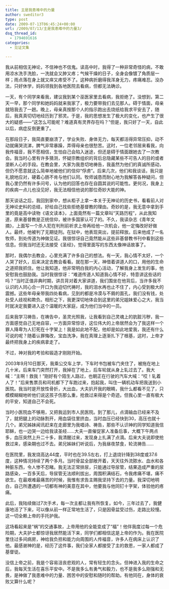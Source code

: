 ```yaml
---
title: 主是我患难中的力量
author: sweditor3
type: post
date: 2009-07-13T06:45:24+00:00
url: /2009/07/13/主是我患难中的力量3/
dsq_thread_id:
  - 1794691616
categories:
  - 见证文集

---
```

我从前相信无神论，不信神也不信鬼。读高中时，我得了一种非常奇怪的病，不敢用凉水洗手洗脸，一洗就会又肿又疼；气候干燥的日子，全身会像镀了角质层一样；雨点落在身上就又痒又疼受不了。这种病折磨得我浑身无力，疼痛难忍。没办法，只好休学，妈妈领我到各地医院去看病，但都无法确诊。
  
一天，有个同学来看我，建议我到某个巫医家里去看病，我拒绝了。没想到，第二天一早，那个同学和她妈妈就来我家了，极力要带我们去见那人。碍于情面，母亲就陪我去了一趟。晚上，母亲真按那个人的指示跑出去烧纸给我求平安去了，随后，我真真切切地经历到了邪灵。于是，我的思想发生了极大的变化，也产生了很大的疑惑——“这怎么可能呢？难道真有灵界存在吗？”但是，我只好了一天，自此以后，病症反倒更重了。
  
在那段日子，我简直要崩溃了，学业失败、身体无力，每天都活得异常压抑，动不动就痛哭流涕，脾气非常暴躁，弄得母亲也很愁苦。这时，一位老邻居来看我，向我传福音，我不愿相信，生怕自己会陷入迷途，但还是碍于情面跟她去了一次教会。我当时心里有许多猜测，怀疑宗教组织的背后总隐藏某些不可告人的目的或者垄断人心的手段。在教会里，大家为我恳切地祷告，我虽然为他们的真诚所感动，但仍不愿意就这么简单地被他们的信仰“俘虏”。后来几次，他们和我谈话，我只是礼貌地应对，硬着心肠不肯与他们认同。牧师诚恳而耐心地为我解答各种疑问，但我心里仍然有许多问号，认为他的回答也存在自圆其说的可能性。更何况，我身上的疾病一点儿也没见好，我无法相信他说的那位奇妙大能的神。
  
那天谈话之后，我回到家中，想从柜子上拿一本关于无神论的历史书，看看前人对无神论史料的总结，好给自己找些拒绝基督教的理由。奇妙的是，我无意中拿到手里的竟是高中读物《语文读本》，上面竟然有一篇文章叫“天路历程”，从此我知道，原来基督教是正统信仰，被许多国家认可了的。不久，我读杂志《青年文摘》，上面写一个杀人犯在判刑前祈求上帝再给他一次机会，他一定悔改好好做人。最终，他被判了无期徒刑。在狱中，他表现突出，提前释放。后来他成了一名牧师，到处传道为神做见证。我很惊讶自己竟然能从这些非基督教书刊中看到这些信息。但我当时还无法接受《圣经》，觉得里面写的东西太像神话故事了。
  
那时，我偶尔去教会，心里充满了许多自己的想法。有一天，我心情不太好，一个人哭了好久，后来决定去教会看看。就在那一天，神借着讲道人的口，用他的生命之道把我抓住。他让我知道，他非常明白我的内心活动，了解我身上发生的事，他安慰我也鼓励我。当时我很惊讶：“难道传道人知道我心情不好，特意讲这些话的吗？”当时正值非典时期，讲员背对着大家讲道，我们围坐在他背后，当许多我不认识的人同心合一开口为我迫切代祷时，我的泪水再也止不住了，内心受到极大的震撼。这些年母亲带我四处看病，见到的都是冷漠与不屑的面孔，我们没有钱，处处受人歧视和欺负。相形之下，我更深切地体会到这里的弟兄姐妹爱心之大，我当时就决定我要进入这个温暖的大家庭，成为他们当中的一员。
  
后来我学习祷告，在祷告中，圣灵光照我，让我看到自己灵魂上的肮脏污秽，我一方面感觉自己无地自容，一方面异常惊讶，这位伟大的上帝居然会为了我这样一个罪人降卑为人钉死在十字架上！我是如此地不配，他却是如此地爱我，我还有什么可说的呢？随着认罪悔改，宝血洗净，我在真理上逐渐扎下了根基，这时，上帝才最终把我身上的疾病拿走了。
  
不过，神对我的考验和锻造才刚刚开始。
  
2003年9月10日那天，我乘公交车上学，下车时书包被车门夹住了，被拖在地上几十米，后来车门突然打开，我掉在了地上，后车轮就从身上轧过去了。我大喊：“主啊！救我！”刚好有个陌生人路过，也朝正在行驶的汽车大喊：“哎！轧着人了！”后来售票员和司机都下了车跑过来，抱起我，叫住一辆机动车把我送到小医院。我当时是开放性骨折，大出血，大夫扒开我的眼睛，我什么都看不见了，只模模糊糊地听他们说这孩子伤那么重，抢救过来得是个奇迹。但我心里一直有极大的平安，知道自己不会死。
  
当时小医院血不够用，又把我运到市人民医院。到了那儿，点滴输血已经来不及了，就把腿上的动脉割开，用血袋往里挤血，当时血压已经快到30，高压也就十几个。弟兄姊妹闻讯赶来在走廊里为我唱诗、祷告，那些不认识神的同学知道我信耶稣，也一边哭一边给我读圣经……大夫一直催促家人准备后事，大概下午两点多，血压突然上升二十多，我清醒过来，发现身上扎满了点滴。后来大夫说即使抢救过来，感染期也过不去。弟兄姊妹们听说后，为我昼夜禁食，轮流祷告……
  
在医院里，我发烧高达44度，平时也在39.5左右，打上退烧针降到38度或37.6度，这种情况持续了两个多月。当时骨盆全部敞开着，天天往外流脓水、血水和各种脏东西，令人惨不忍睹。我无法正常排尿，只能通过导尿管，结果造成严重的尿路感染，一百多天后，导尿管无法顺利拔出，周围积满结石，令我疼痛不堪，痛不欲生。在最艰难最痛苦的时候，我惟有求告主赐我坚持下去的力量。我深切地明白，自己所遭遇的一切都有神的美意在其中，他要我与他同钉十字架，体验他的疼痛。
  
此后，我陆续做过7次手术，每一次主都让我有所恢复。如今，三年过去了，我健康地活了下来，可以像从前一样正常地生活了，只是因骨盆受过伤，走路比较慢。这一切全赖上帝的手托护我。
  
这场看起来是“祸”的交通事故，上帝用他的全能变成了“福”！他伴我度过每一个危险期，大夫护士都惊讶我居然能活下来，同学们都相信这是上帝的作为。我在医院里住过多间病房，神给我负担和能力向周围的人传福音，许多人在病床上认识了他。最感谢神的是，经历了这件事，我们全家人都接受了主的救恩，一家人都成了基督徒。
  
没信上帝之前，我是个容易沮丧悲观的人，常有轻生的念头。但神进入我的生命之后，我每天生活在喜乐平安中。不是我多么有勇气和毅力，也不是我多么刚强和无畏，是神做了我患难中的力量、困苦中的安慰和随时的帮助。有他同在，身体的衰败又算什么呢？